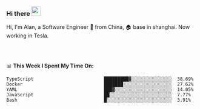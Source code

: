 ### Hi there <img src="https://media.giphy.com/media/hvRJCLFzcasrR4ia7z/giphy.gif" width="25px">

<!-- ![visitors](https://visitor-badge.glitch.me/badge?page_id=dislfyer.dislfyer) -->

Hi, I'm Alan, a Software Engineer 🚀 from China, 🏠 base in shanghai. Now working in Tesla.

<br/>
<br/>

📊 **This Week I Spent My Time On:**


<!--START_SECTION:waka-->

```text
TypeScript                          █████████▓░░░░░░░░░░░░░░░  38.69%
Docker                              ███████░░░░░░░░░░░░░░░░░░  27.62%
YAML                                ███▓░░░░░░░░░░░░░░░░░░░░░  14.05%
JavaScript                          ██░░░░░░░░░░░░░░░░░░░░░░░  7.77%
Bash                                █░░░░░░░░░░░░░░░░░░░░░░░░  3.91%
```

<!--END_SECTION:waka-->

<!--
**About Me:**
 -->
